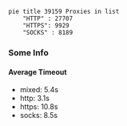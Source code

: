 
```mermaid
pie title 39159 Proxies in list
    "HTTP" : 27707
    "HTTPS": 9929
    "SOCKS" : 8189
```

### Some Info
#### Average Timeout

- mixed: 5.4s
- http: 3.1s
- https: 10.8s
- socks: 8.5s